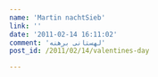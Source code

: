 ```yaml
---
name: 'Martin nachtSieb'
link: ''
date: '2011-02-14 16:11:02'
comment: 'لهستانی برهنه'
post_id: /2011/02/14/valentines-day

---
```



